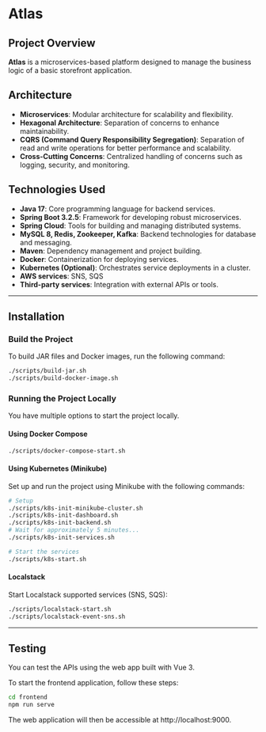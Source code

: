 # Atlas

## Project Overview

**Atlas** is a microservices-based platform designed to manage the business logic of a basic storefront application.

## Architecture

- **Microservices**: Modular architecture for scalability and flexibility.
- **Hexagonal Architecture**: Separation of concerns to enhance maintainability.
- **CQRS (Command Query Responsibility Segregation)**: Separation of read and write operations for better performance and scalability.
- **Cross-Cutting Concerns**: Centralized handling of concerns such as logging, security, and monitoring.

## Technologies Used

- **Java 17**: Core programming language for backend services.
- **Spring Boot 3.2.5**: Framework for developing robust microservices.
- **Spring Cloud**: Tools for building and managing distributed systems.
- **MySQL 8, Redis, Zookeeper, Kafka**: Backend technologies for database and messaging.
- **Maven**: Dependency management and project building.
- **Docker**: Containerization for deploying services.
- **Kubernetes (Optional)**: Orchestrates service deployments in a cluster.
- **AWS services**: SNS, SQS
- **Third-party services**: Integration with external APIs or tools.

---

## Installation

### Build the Project

To build JAR files and Docker images, run the following command:

```bash
./scripts/build-jar.sh
./scripts/build-docker-image.sh
```

### Running the Project Locally

You have multiple options to start the project locally.

#### Using Docker Compose

```bash
./scripts/docker-compose-start.sh
```

#### Using Kubernetes (Minikube)

Set up and run the project using Minikube with the following commands:

```bash
# Setup
./scripts/k8s-init-minikube-cluster.sh
./scripts/k8s-init-dashboard.sh
./scripts/k8s-init-backend.sh
# Wait for approximately 5 minutes...
./scripts/k8s-init-services.sh

# Start the services
./scripts/k8s-start.sh
```

#### Localstack

Start Localstack supported services (SNS, SQS):

```bash
./scripts/localstack-start.sh
./scripts/localstack-event-sns.sh
```

---

## Testing

You can test the APIs using the web app built with Vue 3. 

To start the frontend application, follow these steps:

```bash
cd frontend
npm run serve
```

The web application will then be accessible at http://localhost:9000.
